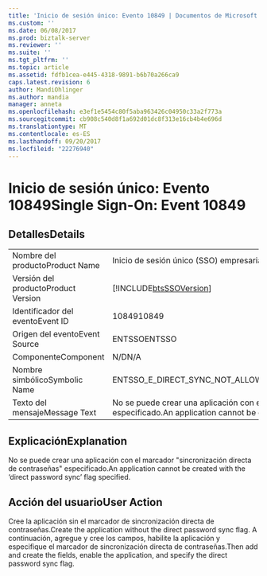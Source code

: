 ```yaml
---
title: 'Inicio de sesión único: Evento 10849 | Documentos de Microsoft'
ms.custom: ''
ms.date: 06/08/2017
ms.prod: biztalk-server
ms.reviewer: ''
ms.suite: ''
ms.tgt_pltfrm: ''
ms.topic: article
ms.assetid: fdfb1cea-e445-4318-9891-b6b70a266ca9
caps.latest.revision: 6
author: MandiOhlinger
ms.author: mandia
manager: anneta
ms.openlocfilehash: e3ef1e5454c80f5aba963426c04950c33a2f773a
ms.sourcegitcommit: cb908c540d8f1a692d01dc8f313e16cb4b4e696d
ms.translationtype: MT
ms.contentlocale: es-ES
ms.lasthandoff: 09/20/2017
ms.locfileid: "22276940"
---
```

# <a name="single-sign-on-event-10849"></a><span data-ttu-id="724f6-102">Inicio de sesión único: Evento 10849</span><span class="sxs-lookup"><span data-stu-id="724f6-102">Single Sign-On: Event 10849</span></span>
## <a name="details"></a><span data-ttu-id="724f6-103">Detalles</span><span class="sxs-lookup"><span data-stu-id="724f6-103">Details</span></span>  
  
|||  
|-|-|  
|<span data-ttu-id="724f6-104">Nombre del producto</span><span class="sxs-lookup"><span data-stu-id="724f6-104">Product Name</span></span>|<span data-ttu-id="724f6-105">Inicio de sesión único (SSO) empresarial</span><span class="sxs-lookup"><span data-stu-id="724f6-105">Enterprise Single Sign-On</span></span>|  
|<span data-ttu-id="724f6-106">Versión del producto</span><span class="sxs-lookup"><span data-stu-id="724f6-106">Product Version</span></span>|[!INCLUDE[btsSSOVersion](../includes/btsssoversion-md.md)]|  
|<span data-ttu-id="724f6-107">Identificador del evento</span><span class="sxs-lookup"><span data-stu-id="724f6-107">Event ID</span></span>|<span data-ttu-id="724f6-108">10849</span><span class="sxs-lookup"><span data-stu-id="724f6-108">10849</span></span>|  
|<span data-ttu-id="724f6-109">Origen del evento</span><span class="sxs-lookup"><span data-stu-id="724f6-109">Event Source</span></span>|<span data-ttu-id="724f6-110">ENTSSO</span><span class="sxs-lookup"><span data-stu-id="724f6-110">ENTSSO</span></span>|  
|<span data-ttu-id="724f6-111">Componente</span><span class="sxs-lookup"><span data-stu-id="724f6-111">Component</span></span>|<span data-ttu-id="724f6-112">N/D</span><span class="sxs-lookup"><span data-stu-id="724f6-112">N/A</span></span>|  
|<span data-ttu-id="724f6-113">Nombre simbólico</span><span class="sxs-lookup"><span data-stu-id="724f6-113">Symbolic Name</span></span>|<span data-ttu-id="724f6-114">ENTSSO_E_DIRECT_SYNC_NOT_ALLOWED_CREATE</span><span class="sxs-lookup"><span data-stu-id="724f6-114">ENTSSO_E_DIRECT_SYNC_NOT_ALLOWED_CREATE</span></span>|  
|<span data-ttu-id="724f6-115">Texto del mensaje</span><span class="sxs-lookup"><span data-stu-id="724f6-115">Message Text</span></span>|<span data-ttu-id="724f6-116">No se puede crear una aplicación con el marcador "sincronización directa de contraseñas" especificado.</span><span class="sxs-lookup"><span data-stu-id="724f6-116">An application cannot be created with the ‘direct password sync’ flag specified.</span></span>|  
  
## <a name="explanation"></a><span data-ttu-id="724f6-117">Explicación</span><span class="sxs-lookup"><span data-stu-id="724f6-117">Explanation</span></span>  
 <span data-ttu-id="724f6-118">No se puede crear una aplicación con el marcador "sincronización directa de contraseñas" especificado.</span><span class="sxs-lookup"><span data-stu-id="724f6-118">An application cannot be created with the ‘direct password sync’ flag specified.</span></span>  
  
## <a name="user-action"></a><span data-ttu-id="724f6-119">Acción del usuario</span><span class="sxs-lookup"><span data-stu-id="724f6-119">User Action</span></span>  
 <span data-ttu-id="724f6-120">Cree la aplicación sin el marcador de sincronización directa de contraseñas.</span><span class="sxs-lookup"><span data-stu-id="724f6-120">Create the application without the direct password sync flag.</span></span> <span data-ttu-id="724f6-121">A continuación, agregue y cree los campos, habilite la aplicación y especifique el marcador de sincronización directa de contraseñas.</span><span class="sxs-lookup"><span data-stu-id="724f6-121">Then add and create the fields, enable the application, and specify the direct password sync flag.</span></span>